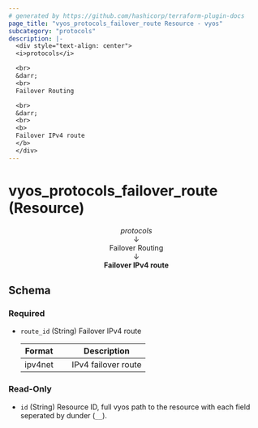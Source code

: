 ```yaml
---
# generated by https://github.com/hashicorp/terraform-plugin-docs
page_title: "vyos_protocols_failover_route Resource - vyos"
subcategory: "protocols"
description: |-
  <div style="text-align: center">
  <i>protocols</i>

  <br>
  &darr;
  <br>
  Failover Routing

  <br>
  &darr;
  <br>
  <b>
  Failover IPv4 route
  </b>
  </div>
---
```


# vyos_protocols_failover_route (Resource)

<div style="text-align: center">
<i>protocols</i>

<br>
&darr;
<br>
Failover Routing

<br>
&darr;
<br>
<b>
Failover IPv4 route
</b>
</div>



<!-- schema generated by tfplugindocs -->
## Schema

### Required

- `route_id` (String) Failover IPv4 route

    |  Format &emsp; | Description  |
    |----------|---------------|
    |  ipv4net  &emsp; |  IPv4 failover route  |

### Read-Only

- `id` (String) Resource ID, full vyos path to the resource with each field seperated by dunder (`__`).
